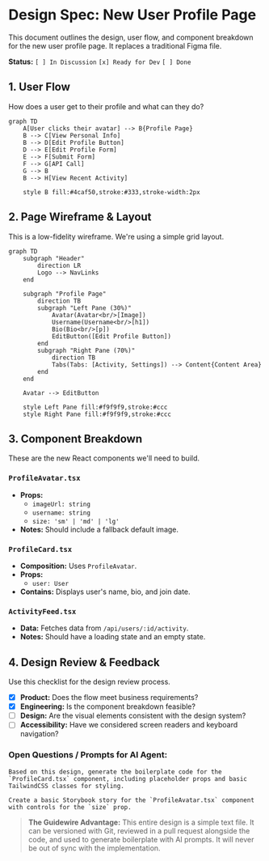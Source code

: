 # Design Spec: New User Profile Page

This document outlines the design, user flow, and component breakdown for the new user profile page. It replaces a traditional Figma file.

**Status:** `[ ] In Discussion` `[x] Ready for Dev` `[ ] Done`


## 1. User Flow

How does a user get to their profile and what can they do?

```mermaid
graph TD
    A[User clicks their avatar] --> B{Profile Page}
    B --> C[View Personal Info]
    B --> D[Edit Profile Button]
    D --> E[Edit Profile Form]
    E --> F[Submit Form]
    F --> G[API Call]
    G --> B
    B --> H[View Recent Activity]
    
    style B fill:#4caf50,stroke:#333,stroke-width:2px
```


## 2. Page Wireframe & Layout

This is a low-fidelity wireframe. We're using a simple grid layout.

```mermaid
graph TD
    subgraph "Header"
        direction LR
        Logo --> NavLinks
    end

    subgraph "Profile Page"
        direction TB
        subgraph "Left Pane (30%)"
            Avatar(Avatar<br/>[Image])
            Username(Username<br/>[h1])
            Bio(Bio<br/>[p])
            EditButton([Edit Profile Button])
        end
        subgraph "Right Pane (70%)"
            direction TB
            Tabs(Tabs: [Activity, Settings]) --> Content{Content Area}
        end
    end
    
    Avatar --> EditButton

    style Left Pane fill:#f9f9f9,stroke:#ccc
    style Right Pane fill:#f9f9f9,stroke:#ccc
```


## 3. Component Breakdown

These are the new React components we'll need to build.

### `ProfileAvatar.tsx`
- **Props:**
  - `imageUrl: string`
  - `username: string`
  - `size: 'sm' | 'md' | 'lg'`
- **Notes:** Should include a fallback default image.

### `ProfileCard.tsx`
- **Composition:** Uses `ProfileAvatar`.
- **Props:**
  - `user: User`
- **Contains:** Displays user's name, bio, and join date.

### `ActivityFeed.tsx`
- **Data:** Fetches data from `/api/users/:id/activity`.
- **Notes:** Should have a loading state and an empty state.


## 4. Design Review & Feedback

Use this checklist for the design review process.

- [x] **Product:** Does the flow meet business requirements?
- [x] **Engineering:** Is the component breakdown feasible?
- [ ] **Design:** Are the visual elements consistent with the design system?
- [ ] **Accessibility:** Have we considered screen readers and keyboard navigation?

### **Open Questions / Prompts for AI Agent:**

```prompt
Based on this design, generate the boilerplate code for the `ProfileCard.tsx` component, including placeholder props and basic TailwindCSS classes for styling.
```

```prompt
Create a basic Storybook story for the `ProfileAvatar.tsx` component with controls for the `size` prop.
```

> **The Guidewire Advantage:** This entire design is a simple text file. It can be versioned with Git, reviewed in a pull request alongside the code, and used to generate boilerplate with AI prompts. It will never be out of sync with the implementation. 
